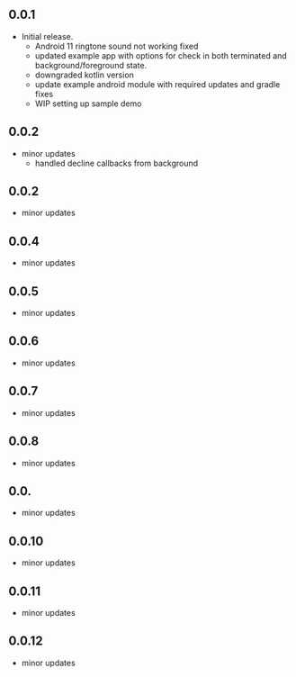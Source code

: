 ## 0.0.1
* Initial release.
    - Android 11 ringtone sound not working fixed
    - updated example app with options for check in both terminated and background/foreground state.
    - downgraded kotlin version
    - update example android module with required updates and gradle fixes
    - WIP setting up sample demo

## 0.0.2
* minor updates
    - handled decline callbacks from background

## 0.0.2
* minor updates

## 0.0.4
* minor updates

## 0.0.5
* minor updates

## 0.0.6
* minor updates

## 0.0.7
* minor updates

## 0.0.8
* minor updates

## 0.0.
* minor updates

## 0.0.10
* minor updates

## 0.0.11
* minor updates

## 0.0.12
* minor updates